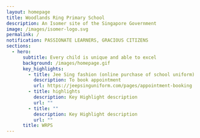 ```yaml
---
layout: homepage
title: Woodlands Ring Primary School
description: An Isomer site of the Singapore Government
image: /images/isomer-logo.svg
permalink: /
notification: PASSIONATE LEARNERS, GRACIOUS CITIZENS
sections:
  - hero:
      subtitle: Every child is unique and able to excel
      background: /images/homepage.gif
      key_highlights:
        - title: Jee Sing fashion (online purchase of school uniform)
          description: To book appointment
          url: https://jeepsinguniform.com/pages/appointment-booking
        - title: highlights
          description: Key Highlight description
          url: ""
        - title: ""
          description: Key Highlight description
          url: ""
      title: WRPS
---
```

